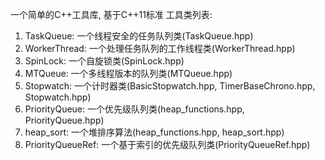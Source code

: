 一个简单的C++工具库, 基于C++11标准
工具类列表:
1) TaskQueue: 一个线程安全的任务队列类(TaskQueue.hpp)
2) WorkerThread: 一个处理任务队列的工作线程类(WorkerThread.hpp)
3) SpinLock: 一个自旋锁类(SpinLock.hpp)
4) MTQueue: 一个多线程版本的队列类(MTQueue.hpp)
5) Stopwatch: 一个计时器类(BasicStopwatch.hpp, TimerBaseChrono.hpp, Stopwatch.hpp)
6) PriorityQueue: 一个优先级队列类(heap_functions.hpp, PriorityQueue.hpp)
7) heap_sort: 一个堆排序算法(heap_functions.hpp, heap_sort.hpp)
8) PriorityQueueRef: 一个基于索引的优先级队列类(PriorityQueueRef.hpp)
